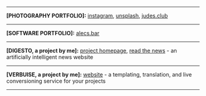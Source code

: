 <hr>

__[PHOTOGRAPHY PORTFOLIO]:__ [instagram](https://instagram.com/wil.tography), [unsplash](https://unsplash.com/alechash), [judes.club](https://judes.club)

<hr>

__[SOFTWARE PORTFOLIO]:__ [alecs.bar](https://alecs.bar)

<hr>

__[DIGESTO, a project by me]:__ [project homepage](https://digesto.app), [read the news](https://news.digesto.app) - an artificially intelligent news website<br>

<hr>

__[VERBUISE, a project by me]:__ [website](https://verbuise.com) - a templating, translation, and live conversioning service for your projects<br>

<hr>
